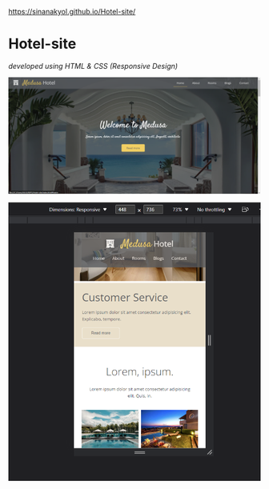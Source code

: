 https://sinanakyol.github.io/Hotel-site/

# Hotel-site

*developed using HTML & CSS (Responsive Design)*

![hotel-site](ss.png)

![hotel-site](ss-mobil.png)
